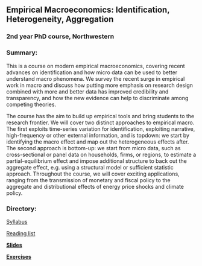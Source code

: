 ## Empirical Macroeconomics: Identification, Heterogeneity, Aggregation
### 2nd year PhD course, Northwestern

### Summary:
This is a course on modern empirical macroeconomics, covering recent advances
on identification and how micro data can be used to better understand macro phenomena.
We survey the recent surge in empirical work in macro and discuss how putting more emphasis on
research design combined with more and better data has improved credibility and transparency,
and how the new evidence can help to discriminate among competing theories.

The course has the aim to build up empirical tools and bring students to the research frontier.
We will cover two distinct approaches to empirical macro. The first exploits time-series variation
for identification, exploiting narrative, high-frequency or other external information, and is topdown:
we start by identifying the macro effect and map out the heterogeneous effects after. The
second approach is bottom-up: we start from micro data, such as cross-sectional or panel data
on households, firms, or regions, to estimate a partial-equilibrium effect and impose additional
structure to back out the aggregate effect, e.g. using a structural model or sufficient statistic approach.
Throughout the course, we will cover exciting applications, ranging from the transmission
of monetary and fiscal policy to the aggregate and distributional effects of energy price shocks and
climate policy.

### Directory:

[Syllabus](empmacro_syllabus.pdf)

[Reading list](empmacro_readinglist.pdf)

**[Slides](slides)**

**[Exercises](exercises)**
